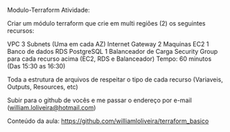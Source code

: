 Modulo-Terraform
Atividade:

Criar um módulo terraform que crie em multi regiões (2) os seguintes recursos:

VPC
3 Subnets (Uma em cada AZ)
Internet Gateway
2 Maquinas EC2
1 Banco de dados RDS PostgreSQL
1 Balanceador de Carga
Security Group para cada recurso acima (EC2, RDS e Balanceador)
Tempo: 60 minutos (Das 15:30 as 16:30)

Toda a estrutura de arquivos de respeitar o tipo de cada recurso (Variaveis, Outputs, Resources, etc)

Subir para o github de vocês e me passar o endereço por e-mail (william.loliveira@hotmail.com)

Conteúdo da aula: https://github.com/williamloliveira/terraform_basico
